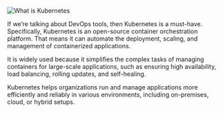 ![What is Kubernetes](https://assets.roadmap.sh/guest/kubernetes-logo-with-docker-4f0q6.png)

If we’re talking about DevOps tools, then Kubernetes is a must-have. Specifically, Kubernetes is an open-source container orchestration platform. That means it can automate the deployment, scaling, and management of containerized applications.

It is widely used because it simplifies the complex tasks of managing containers for large-scale applications, such as ensuring high availability, load balancing, rolling updates, and self-healing.

Kubernetes helps organizations run and manage applications more efficiently and reliably in various environments, including on-premises, cloud, or hybrid setups.
